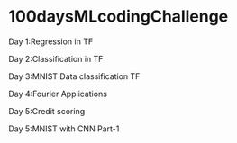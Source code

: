 # 100daysMLcodingChallenge

Day 1:Regression in TF

Day 2:Classification in TF

Day 3:MNIST Data classification TF

Day 4:Fourier Applications

Day 5:Credit scoring

Day 5:MNIST with CNN Part-1
